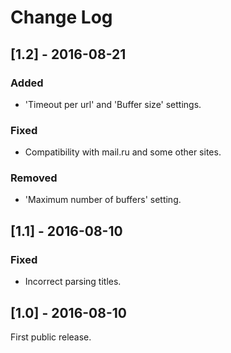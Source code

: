 # Change Log

## [1.2] - 2016-08-21
### Added
- 'Timeout per url' and 'Buffer size' settings.

### Fixed
- Compatibility with mail.ru and some other sites.

### Removed
- 'Maximum number of buffers' setting.

## [1.1] - 2016-08-10
### Fixed
- Incorrect parsing titles.

## [1.0] - 2016-08-10
First public release.
